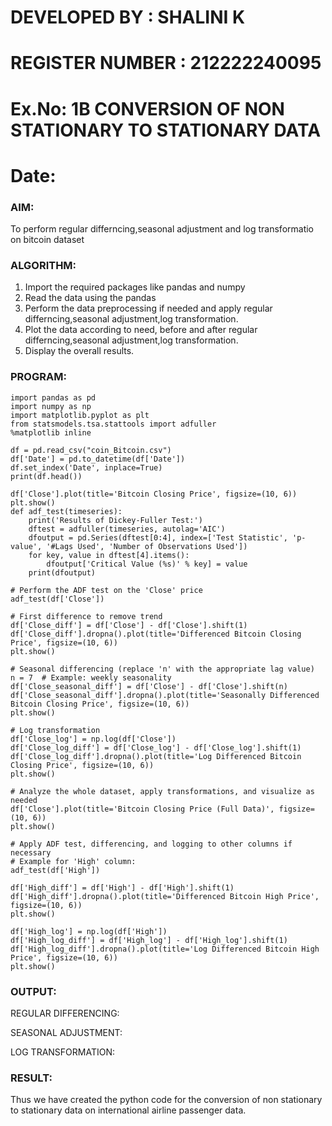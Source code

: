 # DEVELOPED BY : SHALINI K
# REGISTER NUMBER : 212222240095

# Ex.No: 1B                     CONVERSION OF NON STATIONARY TO STATIONARY DATA
# Date: 

### AIM:
To perform regular differncing,seasonal adjustment and log transformatio on bitcoin dataset
### ALGORITHM:
1. Import the required packages like pandas and numpy
2. Read the data using the pandas
3. Perform the data preprocessing if needed and apply regular differncing,seasonal adjustment,log transformation.
4. Plot the data according to need, before and after regular differncing,seasonal adjustment,log transformation.
5. Display the overall results.
### PROGRAM:
```PY
import pandas as pd
import numpy as np
import matplotlib.pyplot as plt
from statsmodels.tsa.stattools import adfuller
%matplotlib inline

df = pd.read_csv("coin_Bitcoin.csv")
df['Date'] = pd.to_datetime(df['Date'])
df.set_index('Date', inplace=True)
print(df.head())

df['Close'].plot(title='Bitcoin Closing Price', figsize=(10, 6))
plt.show()
def adf_test(timeseries):
    print('Results of Dickey-Fuller Test:')
    dftest = adfuller(timeseries, autolag='AIC')
    dfoutput = pd.Series(dftest[0:4], index=['Test Statistic', 'p-value', '#Lags Used', 'Number of Observations Used'])
    for key, value in dftest[4].items():
        dfoutput['Critical Value (%s)' % key] = value
    print(dfoutput)

# Perform the ADF test on the 'Close' price
adf_test(df['Close'])

# First difference to remove trend
df['Close_diff'] = df['Close'] - df['Close'].shift(1)
df['Close_diff'].dropna().plot(title='Differenced Bitcoin Closing Price', figsize=(10, 6))
plt.show()

# Seasonal differencing (replace 'n' with the appropriate lag value)
n = 7  # Example: weekly seasonality
df['Close_seasonal_diff'] = df['Close'] - df['Close'].shift(n)
df['Close_seasonal_diff'].dropna().plot(title='Seasonally Differenced Bitcoin Closing Price', figsize=(10, 6))
plt.show()

# Log transformation
df['Close_log'] = np.log(df['Close'])
df['Close_log_diff'] = df['Close_log'] - df['Close_log'].shift(1)
df['Close_log_diff'].dropna().plot(title='Log Differenced Bitcoin Closing Price', figsize=(10, 6))
plt.show()

# Analyze the whole dataset, apply transformations, and visualize as needed
df['Close'].plot(title='Bitcoin Closing Price (Full Data)', figsize=(10, 6))
plt.show()

# Apply ADF test, differencing, and logging to other columns if necessary
# Example for 'High' column:
adf_test(df['High'])

df['High_diff'] = df['High'] - df['High'].shift(1)
df['High_diff'].dropna().plot(title='Differenced Bitcoin High Price', figsize=(10, 6))
plt.show()

df['High_log'] = np.log(df['High'])
df['High_log_diff'] = df['High_log'] - df['High_log'].shift(1)
df['High_log_diff'].dropna().plot(title='Log Differenced Bitcoin High Price', figsize=(10, 6))
plt.show()

```


### OUTPUT:


REGULAR DIFFERENCING:


SEASONAL ADJUSTMENT:


LOG TRANSFORMATION:



### RESULT:
Thus we have created the python code for the conversion of non stationary to stationary data on international airline passenger
data.
